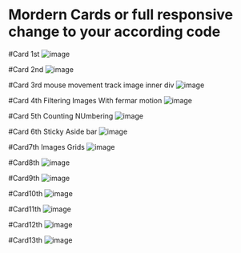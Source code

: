 # Mordern Cards or full responsive change to your according code

#Card 1st
![image](https://github.com/user-attachments/assets/a4545cef-b41e-49ba-800f-abdec0720c7f)

#Card 2nd 
![image](https://github.com/user-attachments/assets/58b8f16e-a980-40b4-97b7-7bbccec3fc6f)

#Card 3rd mouse movement track image inner div
![image](https://github.com/user-attachments/assets/c4879f5e-a4c4-40c2-8c11-936e26188a9a)

#Card 4th Filtering Images With fermar motion
![image](https://github.com/user-attachments/assets/ce468945-7758-4c13-9ae2-ca8ea592f043)

#Card 5th Counting NUmbering
![image](https://github.com/user-attachments/assets/1608e6f9-3972-46c7-b516-cc5c10803926)

#Card 6th Sticky Aside bar
![image](https://github.com/user-attachments/assets/21c89828-0e32-4d19-8601-2b726531cf51)

#Card7th Images Grids
![image](https://github.com/user-attachments/assets/94b4492b-3ad2-4757-a23a-549020487496)

#Card8th 
![image](https://github.com/user-attachments/assets/35df9b71-9ecb-4c70-b9ed-6a7a7531079d)

#Card9th
![image](https://github.com/user-attachments/assets/5267b9d1-48f0-4f2a-8d8a-b0f036b69982)

#Card10th
![image](https://github.com/user-attachments/assets/be631f79-2dd7-4ce0-ba6e-00c66c254ea4)

#Card11th
![image](https://github.com/user-attachments/assets/9120da71-5cea-4041-b412-e5952f467898)

#Card12th
![image](https://github.com/user-attachments/assets/957b77c7-a5e8-4482-806a-81385f14cb7c)

#Card13th
![image](https://github.com/user-attachments/assets/8088c8f6-3f49-40d9-aad1-403bbcf1e722)





